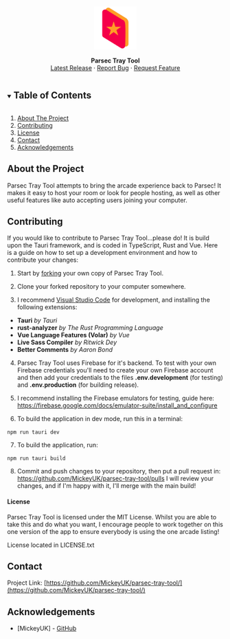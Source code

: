<!-- PROJECT LOGO -->
<br />
<p align="center">
  <img src="public/assets/images/icon.png" width="100px">

  <p align="center">
    <b>Parsec Tray Tool</b>
    <br />
    <a href="https://github.com/MickeyUK/parsec-tray-tool/releases">Latest Release</a>
    ·
    <a href="https://github.com/MickeyUK/parsec-tray-tool/issues">Report Bug</a>
    ·
    <a href="https://github.com/MickeyUK/parsec-tray-tool/issues">Request Feature</a>
  </p>
</p>

<!-- TABLE OF CONTENTS -->
<details open="open">
  <summary><h2 style="display: inline-block">Table of Contents</h2></summary>
  <ol>
    <li>
      <a href="#about-the-project">About The Project</a>
    </li>
    <li><a href="#contributing">Contributing</a></li>
    <li><a href="#license">License</a></li>
    <li><a href="#contact">Contact</a></li>
    <li><a href="#acknowledgements">Acknowledgements</a></li>
  </ol>
</details>


## About the Project

Parsec Tray Tool attempts to bring the arcade experience back to Parsec! It makes it easy to host your room or look for people hosting, as well as other useful features like auto accepting users joining your computer.

## Contributing

If you would like to contribute to Parsec Tray Tool...please do! It is build upon the Tauri framework, and is coded in TypeScript, Rust and Vue. Here is a guide on how to set up a development environment and how to contribute your changes:

1. Start by [forking](https://github.com/MickeyUK/parsec-tray-tool/fork) your own copy of Parsec Tray Tool.

2. Clone your forked repository to your computer somewhere.

3. I recommend [Visual Studio Code](https://code.visualstudio.com/) for development, and installing the following extensions:

* **Tauri** *by Tauri*
* **rust-analyzer** *by The Rust Programming Language*
* **Vue Language Features (Volar)** *by Vue*
* **Live Sass Compiler** *by Ritwick Dey*
* **Better Comments** *by Aaron Bond*

4. Parsec Tray Tool uses Firebase for it's backend. To test with your own Firebase credentials you'll need to create your own Firebase account and then add your credentials to the files **.env.development** (for testing) and **.env.production** (for building release).

5. I recommend installing the Firebase emulators for testing, guide here:
https://firebase.google.com/docs/emulator-suite/install_and_configure

6. To build the application in dev mode, run this in a terminal:
``` 
npm run tauri dev 
```

7. To build the application, run:

```
npm run tauri build
```

8. Commit and push changes to your repository, then put a pull request in:
https://github.com/MickeyUK/parsec-tray-tool/pulls
I will review your changes, and if I'm happy with it, I'll merge with the main build!

#### License

Parsec Tray Tool is licensed under the MIT License. Whilst you are able to take this and do what you want, I encourage people to work together on this one version of the app to ensure everybody is using the one arcade listing!

License located in LICENSE.txt


## Contact


Project Link: [https://github.com/MickeyUK/parsec-tray-tool/](https://github.com/MickeyUK/parsec-tray-tool/)



<!-- ACKNOWLEDGEMENTS -->
## Acknowledgements

* [MickeyUK] - [GitHub](https://github.com/MickeyUK)

